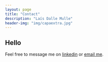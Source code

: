 ```yaml
---
layout: page
title: "Contact"
description: "Laís Dalle Mulle"
header-img: "img/capaextra.jpg"
---
```



Hello
----------------

Feel free to message me on [linkedin](https://www.linkedin.com/in/laisdallemulle/) or [email me](mailto:laisdallemulle@gmail.com).

